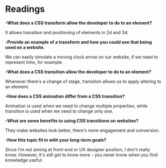 # Readings

**-What does a CSS transform allow the developer to do to an element?**

It allows transition and positioning of elements in 2d and 3d.

**-Provide an example of a transform and how you could see that being used on a website.**

We can easily simulate a moving clock arrow on our website, if we need to represent time, for example.

**-What does a CSS transition allow the developer to do to an element?**

Whenever there's a change of stage, transition allows us to apply altering to an element. 

**-How does a CSS animation differ from a CSS transition?**

Animation is used when we need to change multiple properties, while transition is used when we need to change only one.

**-What are some benefits to using CSS transitions on websites?**

They make websites look better, there's more engagement and conversion. 

**-How this topic fit in with your long-term goals?**

Since I'm not aiming at front-end or UX designer position, I don't really know. However, it's still got to know more - you never know when you find knowledge useful.




